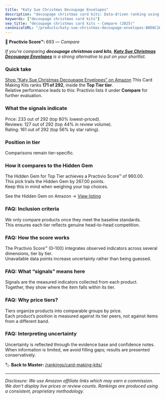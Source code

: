 ```yaml
---
title: "Katy Sue Christmas Decoupage Envelopes"
description: "decoupage christmas card kits: Data-driven ranking using the Practivio Score™. Positioned by quality, value, demand, findability, momentum."
keywords: ["decoupage christmas card kits"]
seo_title: "decoupage christmas card kits — Compare (2025)"
canonicalURL: "/products/katy-sue-christmas-decoupage-envelopes-B0D8C2W1RV/"
---
```


**🛒 Practivio Score™:** 693 — _Compare_


*If you're comparing **decoupage christmas card kits**, **[Katy Sue Christmas Decoupage Envelopes](https://www.amazon.com/dp/B0D8C2W1RV?tag=practivio-20)** is a strong alternative to put on your shortlist.*
### Quick take
[Shop “Katy Sue Christmas Decoupage Envelopes” on Amazon](https://www.amazon.com/dp/B0D8C2W1RV?tag=practivio-20)
This Card Making Kits ranks **171 of 292**, inside the **Top Tier tier**.  
Relative performance leads to this: Practivio lists it under **Compare** for further evaluation.

### What the signals indicate
Price: 233 out of 292 (top 80% lowest-priced).  
Reviews: 127 out of 292 (top 44% in review volume).  
Rating: 161 out of 292 (top 56% by star rating).  

### Position in tier
Comparisons remain tier-specific.

### How it compares to the Hidden Gem
The Hidden Gem for Top Tier achieves a Practivio Score™ of 960.00.  
This pick trails the Hidden Gem by 267.00 points.  
Keep this in mind when weighing your top choices.  

See the Hidden Gem on Amazon → [View listing](https://www.amazon.com/dp/B0742JVGND?tag=practivio-20)

### FAQ: Inclusion criteria
We only compare products once they meet the baseline standards.  
This ensures each tier reflects genuine head-to-head competition.

### FAQ: How the score works
The Practivio Score™ (0–100) integrates observed indicators across several dimensions, tier by tier.  
Unavailable data points increase uncertainty rather than being guessed.

### FAQ: What “signals” means here
Signals are the measured indicators collected from each product.  
Together, they show where the item falls within its tier.

### FAQ: Why price tiers?
Tiers organize products into comparable groups by price.  
Each product’s position is measured against its tier peers, not against items from a different band.

### FAQ: Interpreting uncertainty
Uncertainty is reflected through the evidence base and confidence notes.  
When information is limited, we avoid filling gaps; results are presented conservatively.

<!-- Missing template for Compare/CompareWithinPriceClass -->


🏷️ **Back to Master:** [/rankings/card-making-kits/](/rankings/card-making-kits/)

---
_Disclosure: We use Amazon affiliate links which may earn a commission. We don’t display live prices or review counts. Rankings are produced using a consistent, proprietary methodology._
